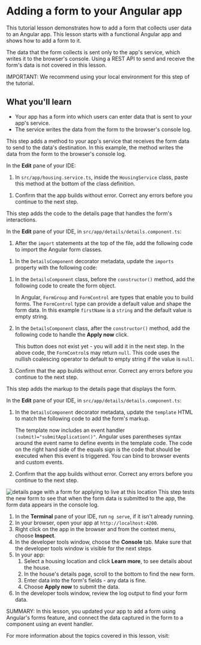 # Adding a form to your Angular app

This tutorial lesson demonstrates how to add a form that collects user data to an Angular app.
This lesson starts with a functional Angular app and shows how to add a form to it.

The data that the form collects is sent only to the app's service, which writes it to the browser's console.
Using a REST API to send and receive the form's data is not covered in this lesson.

<docs-video src="https://www.youtube.com/embed/kWbk-dOJaNQ?si=FYMXGdUiT-qh321h"/>

IMPORTANT: We recommend using your local environment for this step of the tutorial.

## What you'll learn

- Your app has a form into which users can enter data that is sent to your app's service.
- The service writes the data from the form to the browser's console log.

<docs-workflow>

<docs-step title="Add a method to send form data">
This step adds a method to your app's service that receives the form data to send to the data's destination.
In this example, the method writes the data from the form to the browser's console log.

In the **Edit** pane of your IDE:

1. In `src/app/housing.service.ts`, inside the `HousingService` class, paste this method at the bottom of the class definition.

<docs-code header="Submit method in src/app/housing.service.ts" path="adev/src/content/tutorials/first-app/steps/13-search/src/app/housing.service.ts" visibleLines="[120,124]"/>

1. Confirm that the app builds without error.
   Correct any errors before you continue to the next step.
   </docs-step>

<docs-step title="Add the form functions to the details page">
This step adds the code to the details page that handles the form's interactions.

In the **Edit** pane of your IDE, in `src/app/details/details.component.ts`:

1. After the `import` statements at the top of the file, add the following code to import the Angular form classes.

<docs-code header="Forms imports in src/app/details/details.component.ts" path="adev/src/content/tutorials/first-app/steps/13-search/src/app/details/details.component.ts" visibleLines="[6]"/>

1. In the `DetailsComponent` decorator metadata, update the `imports` property with the following code:

<docs-code header="imports directive in src/app/details/details.component.ts" path="adev/src/content/tutorials/first-app/steps/13-search/src/app/details/details.component.ts" visibleLines="[10]"/>

1. In the `DetailsComponent` class, before the `constructor()` method, add the following code to create the form object.

   <docs-code header="template directive in src/app/details/details.component.ts" path="adev/src/content/tutorials/first-app/steps/13-search/src/app/details/details.component.ts" visibleLines="[53,57]"/>

   In Angular, `FormGroup` and `FormControl` are types that enable you to build forms. The `FormControl` type can provide a default value and shape the form data. In this example `firstName` is a `string` and the default value is empty string.

1. In the `DetailsComponent` class, after the `constructor()` method, add the following code to handle the **Apply now** click.

   <docs-code header="template directive in src/app/details/details.component.ts" path="adev/src/content/tutorials/first-app/steps/13-search/src/app/details/details.component.ts" visibleLines="[63,69]"/>

   This button does not exist yet - you will add it in the next step. In the above code, the `FormControl`s may return `null`. This code uses the nullish coalescing operator to default to empty string if the value is `null`.

1. Confirm that the app builds without error.
   Correct any errors before you continue to the next step.
   </docs-step>

<docs-step title="Add the form's markup to the details page">
This step adds the markup to the details page that displays the form.

In the **Edit** pane of your IDE, in `src/app/details/details.component.ts`:

1. In the `DetailsComponent` decorator metadata, update the `template` HTML to match the following code to add the form's markup.

   <docs-code header="template directive in src/app/details/details.component.ts" path="adev/src/content/tutorials/first-app/steps/13-search/src/app/details/details.component.ts" visibleLines="[11,46]"/>

   The template now includes an event handler `(submit)="submitApplication()"`. Angular uses parentheses syntax around the event name to define events in the template code. The code on the right hand side of the equals sign is the code that should be executed when this event is triggered. You can bind to browser events and custom events.

1. Confirm that the app builds without error.
Correct any errors before you continue to the next step.

<img alt="details page with a form for applying to live at this location" src="assets/images/tutorials/first-app/homes-app-lesson-12-step-3.png">

</docs-step>

<docs-step title="Test your app's new form">
This step tests the new form to see that when the form data is submitted to the app, the form data appears in the console log.

1. In the **Terminal** pane of your IDE, run `ng serve`, if it isn't already running.
1. In your browser, open your app at `http://localhost:4200`.
1. Right click on the app in the browser and from the context menu, choose **Inspect**.
1. In the developer tools window, choose the **Console** tab.
   Make sure that the developer tools window is visible for the next steps
1. In your app:
   1. Select a housing location and click **Learn more**, to see details about the house.
   1. In the house's details page, scroll to the bottom to find the new form.
   1. Enter data into the form's fields - any data is fine.
   1. Choose **Apply now** to submit the data.
1. In the developer tools window, review the log output to find your form data.
   </docs-step>

</docs-workflow>

SUMMARY: In this lesson, you updated your app to add a form using Angular's forms feature, and connect the data captured in the form to a component using an event handler.

For more information about the topics covered in this lesson, visit:

<docs-pill-row>
  <docs-pill href="guide/forms" title="Angular Forms"/>
  <docs-pill href="guide/templates/event-listeners" title="Event Handling"/>
</docs-pill-row>
